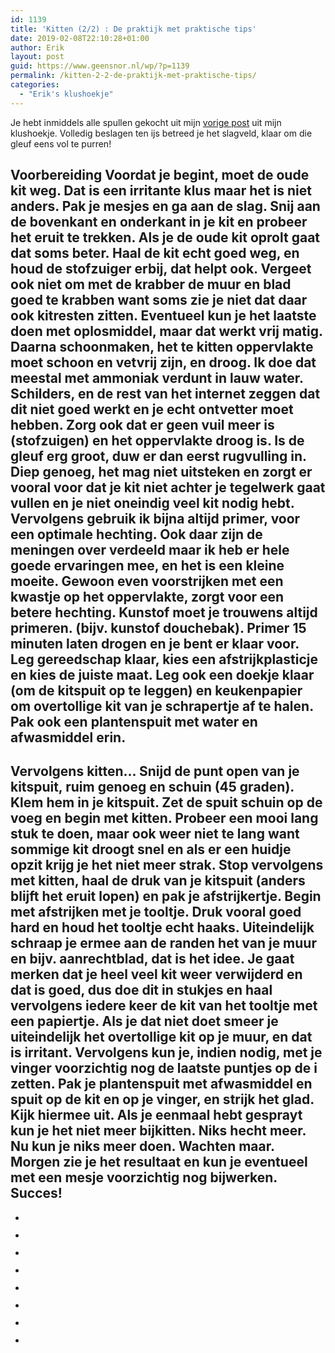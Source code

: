 ```yaml
---
id: 1139
title: 'Kitten (2/2) : De praktijk met praktische tips'
date: 2019-02-08T22:10:28+01:00
author: Erik
layout: post
guid: https://www.geensnor.nl/wp/?p=1139
permalink: /kitten-2-2-de-praktijk-met-praktische-tips/
categories:
  - "Erik's klushoekje"
---
```

 Je hebt inmiddels alle spullen gekocht uit mijn [vorige post](https://www.geensnor.nl/wp/kitten/) uit mijn klushoekje. Volledig beslagen ten ijs betreed je het slagveld, klaar om die gleuf eens vol te purren! 

## Voorbereiding  Voordat je begint, moet de oude kit weg. Dat is een irritante klus maar het is niet anders. Pak je mesjes en ga aan de slag. Snij aan de bovenkant en onderkant in je kit en probeer het eruit te trekken. Als je de oude kit oprolt gaat dat soms beter. Haal de kit echt goed weg, en houd de stofzuiger erbij, dat helpt ook. Vergeet ook niet om met de krabber de muur en blad goed te krabben want soms zie je niet dat daar ook kitresten zitten. Eventueel kun je het laatste doen met oplosmiddel, maar dat werkt vrij matig. Daarna schoonmaken, het te kitten oppervlakte moet schoon en vetvrij zijn, en droog. Ik doe dat meestal met ammoniak verdunt in lauw water. Schilders, en de rest van het internet zeggen dat dit niet goed werkt en je echt ontvetter moet hebben. Zorg ook dat er geen vuil meer is (stofzuigen) en het oppervlakte droog is. Is de gleuf erg groot, duw er dan eerst rugvulling in. Diep genoeg, het mag niet uitsteken en zorgt er vooral voor dat je kit niet achter je tegelwerk gaat vullen en je niet oneindig veel kit nodig hebt. Vervolgens gebruik ik bijna altijd primer, voor een optimale hechting. Ook daar zijn de meningen over verdeeld maar ik heb er hele goede ervaringen mee, en het is een kleine moeite. Gewoon even voorstrijken met een kwastje op het oppervlakte, zorgt voor een betere hechting. Kunstof moet je trouwens altijd primeren. (bijv. kunstof douchebak). Primer 15 minuten laten drogen en je bent er klaar voor. Leg gereedschap klaar, kies een afstrijkplasticje en kies de juiste maat. Leg ook een doekje klaar (om de kitspuit op te leggen) en keukenpapier om overtollige kit van je schrapertje af te halen. Pak ook een plantenspuit met water en afwasmiddel erin. 

## Vervolgens kitten&#8230; Snijd de punt open van je kitspuit, ruim genoeg en schuin (45 graden). Klem hem in je kitspuit. Zet de spuit schuin op de voeg en begin met kitten. Probeer een mooi lang stuk te doen, maar ook weer niet te lang want sommige kit droogt snel en als er een huidje opzit krijg je het niet meer strak. Stop vervolgens met kitten, haal de druk van je kitspuit (anders blijft het eruit lopen) en pak je afstrijkertje. Begin met afstrijken met je tooltje. Druk vooral goed hard en houd het tooltje echt haaks. Uiteindelijk schraap je ermee aan de randen het van je muur en bijv. aanrechtblad, dat is het idee. Je gaat merken dat je heel veel kit weer verwijderd en dat is goed, dus doe dit in stukjes en haal vervolgens iedere keer de kit van het tooltje met een papiertje. Als je dat niet doet smeer je uiteindelijk het overtollige kit op je muur, en dat is irritant. Vervolgens kun je, indien nodig, met je vinger voorzichtig nog de laatste puntjes op de i zetten. Pak je plantenspuit met afwasmiddel en spuit op de kit en op je vinger, en strijk het glad. Kijk hiermee uit. Als je eenmaal hebt gesprayt kun je het niet meer bijkitten. Niks hecht meer. Nu kun je niks meer doen. Wachten maar. Morgen zie je het resultaat en kun je eventueel met een mesje voorzichtig nog bijwerken. Succes! 

<ul class="wp-block-gallery columns-4 is-cropped">
  <li class="blocks-gallery-item">
    <figure><img src="https://www.geensnor.nl/wp/wp-content/uploads/2019/02/IMG_5156.jpg" alt="" data-id="1155" data-link="https://www.geensnor.nl/wp/kitten-2-2-de-praktijk-met-praktische-tips/img_5156/" class="wp-image-1155" srcset="https://www.geensnor.nl/wp/wp-content/uploads/2019/02/IMG_5156.jpg 525w, https://www.geensnor.nl/wp/wp-content/uploads/2019/02/IMG_5156-225x300.jpg 225w" sizes="(max-width: 525px) 100vw, 525px" /></figure>
  </li>
  <li class="blocks-gallery-item">
    <figure><img src="https://www.geensnor.nl/wp/wp-content/uploads/2019/02/IMG_5155.jpg" alt="" data-id="1156" data-link="https://www.geensnor.nl/wp/kitten-2-2-de-praktijk-met-praktische-tips/img_5155/" class="wp-image-1156" srcset="https://www.geensnor.nl/wp/wp-content/uploads/2019/02/IMG_5155.jpg 525w, https://www.geensnor.nl/wp/wp-content/uploads/2019/02/IMG_5155-225x300.jpg 225w" sizes="(max-width: 525px) 100vw, 525px" /></figure>
  </li>
  <li class="blocks-gallery-item">
    <figure><img src="https://www.geensnor.nl/wp/wp-content/uploads/2019/02/IMG_5154.jpg" alt="" data-id="1157" data-link="https://www.geensnor.nl/wp/kitten-2-2-de-praktijk-met-praktische-tips/img_5154/" class="wp-image-1157" srcset="https://www.geensnor.nl/wp/wp-content/uploads/2019/02/IMG_5154.jpg 525w, https://www.geensnor.nl/wp/wp-content/uploads/2019/02/IMG_5154-225x300.jpg 225w" sizes="(max-width: 525px) 100vw, 525px" /></figure>
  </li>
  <li class="blocks-gallery-item">
    <figure><img src="https://www.geensnor.nl/wp/wp-content/uploads/2019/02/IMG_5153.jpg" alt="" data-id="1158" data-link="https://www.geensnor.nl/wp/kitten-2-2-de-praktijk-met-praktische-tips/img_5153/" class="wp-image-1158" srcset="https://www.geensnor.nl/wp/wp-content/uploads/2019/02/IMG_5153.jpg 525w, https://www.geensnor.nl/wp/wp-content/uploads/2019/02/IMG_5153-225x300.jpg 225w" sizes="(max-width: 525px) 100vw, 525px" /></figure>
  </li>
  <li class="blocks-gallery-item">
    <figure><img src="https://www.geensnor.nl/wp/wp-content/uploads/2019/02/IMG_5151.jpg" alt="" data-id="1159" data-link="https://www.geensnor.nl/wp/kitten-2-2-de-praktijk-met-praktische-tips/img_5151/" class="wp-image-1159" srcset="https://www.geensnor.nl/wp/wp-content/uploads/2019/02/IMG_5151.jpg 700w, https://www.geensnor.nl/wp/wp-content/uploads/2019/02/IMG_5151-300x225.jpg 300w, https://www.geensnor.nl/wp/wp-content/uploads/2019/02/IMG_5151-600x450.jpg 600w" sizes="(max-width: 700px) 100vw, 700px" /></figure>
  </li>
  <li class="blocks-gallery-item">
    <figure><img src="https://www.geensnor.nl/wp/wp-content/uploads/2019/02/IMG_5150.jpg" alt="" data-id="1160" data-link="https://www.geensnor.nl/wp/kitten-2-2-de-praktijk-met-praktische-tips/img_5150/" class="wp-image-1160" srcset="https://www.geensnor.nl/wp/wp-content/uploads/2019/02/IMG_5150.jpg 700w, https://www.geensnor.nl/wp/wp-content/uploads/2019/02/IMG_5150-300x225.jpg 300w, https://www.geensnor.nl/wp/wp-content/uploads/2019/02/IMG_5150-600x450.jpg 600w" sizes="(max-width: 700px) 100vw, 700px" /></figure>
  </li>
  <li class="blocks-gallery-item">
    <figure><img src="https://www.geensnor.nl/wp/wp-content/uploads/2019/02/IMG_5149.jpg" alt="" data-id="1161" data-link="https://www.geensnor.nl/wp/kitten-2-2-de-praktijk-met-praktische-tips/img_5149/" class="wp-image-1161" srcset="https://www.geensnor.nl/wp/wp-content/uploads/2019/02/IMG_5149.jpg 700w, https://www.geensnor.nl/wp/wp-content/uploads/2019/02/IMG_5149-300x225.jpg 300w, https://www.geensnor.nl/wp/wp-content/uploads/2019/02/IMG_5149-600x450.jpg 600w" sizes="(max-width: 700px) 100vw, 700px" /></figure>
  </li>
  <li class="blocks-gallery-item">
    <figure><img src="https://www.geensnor.nl/wp/wp-content/uploads/2019/02/IMG_5793.jpg" alt="" data-id="1164" data-link="https://www.geensnor.nl/wp/kitten-2-2-de-praktijk-met-praktische-tips/img_5793/" class="wp-image-1164" srcset="https://www.geensnor.nl/wp/wp-content/uploads/2019/02/IMG_5793.jpg 525w, https://www.geensnor.nl/wp/wp-content/uploads/2019/02/IMG_5793-225x300.jpg 225w" sizes="(max-width: 525px) 100vw, 525px" /></figure>
  </li>
</ul>